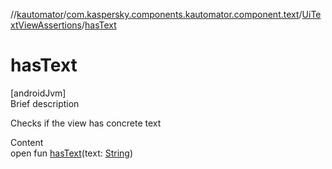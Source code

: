 //[kautomator](../../index.md)/[com.kaspersky.components.kautomator.component.text](../index.md)/[UiTextViewAssertions](index.md)/[hasText](has-text.md)



# hasText  
[androidJvm]  
Brief description  


Checks if the view has concrete text

  
Content  
open fun [hasText](has-text.md)(text: [String](https://kotlinlang.org/api/latest/jvm/stdlib/kotlin/-string/index.html))  




